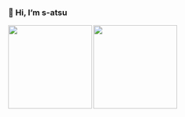 ### 👋 Hi, I’m s-atsu

<a href="https://github.com/anuraghazra/github-readme-stats">
  <img align="left" height="170px" style="max-width:100%;" src="https://github-readme-stats.vercel.app/api?username=s-atsu&count_private=true&show_icons=true&theme=tokyonight" />
</a>
<a href="https://github.com/anuraghazra/github-readme-stats">
  <img align="left" height="170px" style="max-width:100%;" src="https://github-readme-stats.vercel.app/api/top-langs/?username=s-atsu&count_private=true&layout=compact&theme=tokyonight" />
</a>
